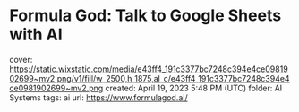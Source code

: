 # Formula God: Talk to Google Sheets with AI

cover: https://static.wixstatic.com/media/e43ff4_191c3377bc7248c394e4ce0981902699~mv2.png/v1/fill/w_2500,h_1875,al_c/e43ff4_191c3377bc7248c394e4ce0981902699~mv2.png
created: April 19, 2023 5:48 PM (UTC)
folder: AI Systems
tags: ai
url: https://www.formulagod.ai/